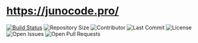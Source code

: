 # https://junocode.pro/


[![Build Status](https://img.shields.io/endpoint.svg?url=https%3A%2F%2Factions-badge.atrox.dev%2Fhugo-toha%2Fjucode.pro%2Fbadge%3Fref%3Dmain&style=flat)](https://actions-badge.atrox.dev/JuniorGuerra/junocode.pro/goto?ref=main) ![Repository Size](https://img.shields.io/github/repo-size/JuniorGuerra/junocode.pro) ![Contributor](https://img.shields.io/github/contributors/JuniorGuerra/junocode.pro) ![Last Commit](https://img.shields.io/github/last-commit/JuniorGuerra/junocode.pro) ![License](https://img.shields.io/github/license/JuniorGuerra/junocode.pro) ![Open Issues](https://img.shields.io/github/issues/JuniorGuerra/junocode.pro?color=important) ![Open Pull Requests](https://img.shields.io/github/issues-pr/JuniorGuerra/junocode.pro?color=yellowgreen)

